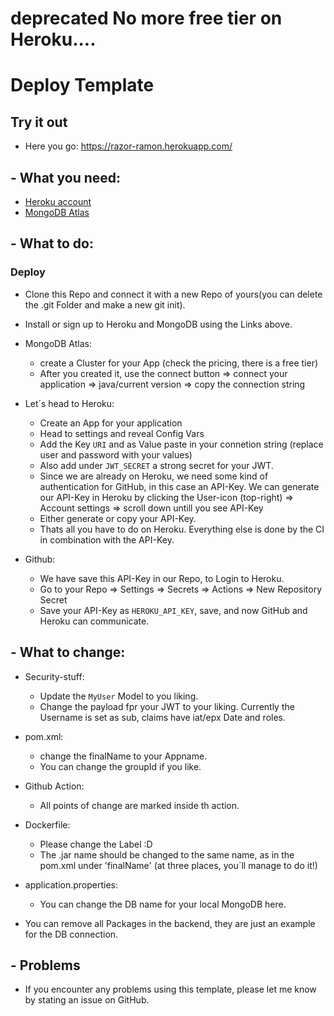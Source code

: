 # **deprecated** No more free tier on Heroku....

# Deploy Template

## Try it out
- Here you go: https://razor-ramon.herokuapp.com/

## - What you need:

- [Heroku account](https://www.heroku.com/)
- [MongoDB Atlas](https://www.mongodb.com/atlas/database)

## - What to do:


### Deploy

- Clone this Repo and connect it with a new Repo of yours(you can delete the .git Folder and make a new git init).
- Install or sign up to Heroku and MongoDB using the Links above.


- MongoDB Atlas:
    - create a Cluster for your App (check the pricing, there is a free tier)
    - After you created it, use the connect button => connect your application
      => java/current version => copy the connection string
- Let´s head to Heroku:
    - Create an App for your application
    - Head to settings and reveal Config Vars
    - Add the Key `URI` and as Value paste in your connetion string (replace user
      and password with your values)
    - Also add under `JWT_SECRET` a strong secret for your JWT.
    - Since we are already on Heroku, we need some kind of authentication for
      GitHub, in this case an API-Key. We can generate our API-Key in Heroku by clicking the
      User-icon (top-right) => Account settings => scroll down untill you see API-Key
    - Either generate or copy your API-Key.
    - Thats all you have to do on Heroku. Everything else is done by the CI in combination with the API-Key.
- Github:
    - We have save this API-Key in our Repo, to Login to Heroku.
    - Go to your Repo => Settings => Secrets => Actions => New Repository Secret
    - Save your API-Key as `HEROKU_API_KEY`, save, and now GitHub and Heroku can communicate.
    

## - What to change:

- Security-stuff:
    - Update the `MyUser` Model to you liking.
    - Change the payload fpr your JWT to your liking. Currently the Username is set as sub, claims have iat/epx Date and roles. 

- pom.xml:
  - change the finalName to your Appname.
  - You can change the groupId if you like.

- Github Action:
  - All points of change are marked inside th action.

- Dockerfile:
  - Please change the Label :D
  - The .jar name should be changed to the same name, as in the pom.xml under 'finalName' (at three places, you´ll manage to do it!)

- application.properties:
  - You can change the DB name for your local MongoDB here.

- You can remove all Packages in the backend, they are just an example for the DB connection.

## - Problems
- If you encounter any problems using this template, please let me know by stating an issue on GitHub.

